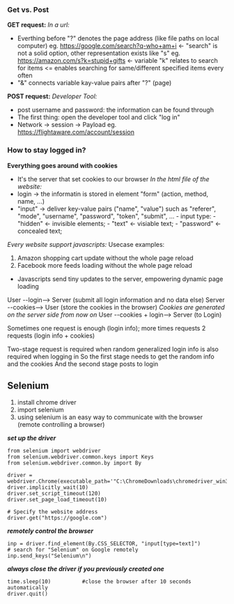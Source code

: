 ### Get vs. Post
**GET request:**
*In a url:*
- Everthing before "?" denotes the page address (like file paths on local computer)
      eg. https://google.com/search?q-who+am+i    <- "search" is not a solid option, other representation exists like "s"
      eg. https://amazon.com/s?k=stupid+gifts     <- variable "k" relates to search for items <= enables searching for same/different specified items every often
- "&" connects variable kay-value pairs after "?" (page)

**POST request:**
*Developer Tool:*
- post username and password: the information can be found through
- The first thing: open the developer tool and click "log in"
- Network -> session -> Payload
      eg. https://flightaware.com/account/session


### How to stay logged in?
**Everything goes around with cookies**
- It's the server that set cookies to our browser
*In the html file of the website:*
- login -> the informatin is stored in element "form" (action, method, name, ...)
- "input" -> deliver key-value pairs ("name", "value") such as "referer", "mode", "username", "password", "token", "submit", ...
        - input type: 
            - "hidden" <- invisible elements;
            - "text" <- visiable text;
            - "password" <- concealed text;


*Every website support javascripts:*
Usecase examples:
1. Amazon shopping cart update without the whole page reload
2. Facebook more feeds loading without the whole page reload
- Javascripts send tiny updates to the server, empowering dynamic page loading


User --login--> Server (submit all login information and no data else)
Server --cookies--> User (store the cookies in the browser)
      *Cookies are generated on the server side*
*from now on*
User --cookies + login--> Server (to Login)


Sometimes one request is enough (login info); more times requests 2 requests (login info + cookies)


Two-stage request is required when random generalized login info is also required when logging in
      So the first stage needs to get the random info and the cookies
      And the second stage posts to login
      

## Selenium
1. install chrome driver
2. import selenium
3. using selenium is an easy way to communicate with the browser (remote controlling a browser)

***set up the driver***
```
from selenium import webdriver
from selenium.webdriver.common.keys import Keys
from selenium.webdriver.common.by import By

driver = webdriver.Chrome(executable_path='"C:\ChromeDownloads\chromedriver_win32\chromedriver.exe"')
driver.implicitly_wait(10)
driver.set_script_timeout(120)
driver.set_page_load_timeout(10)

# Specify the website address
driver.get("https://google.com")
```

***remotely control the browser***
```
inp = driver.find_element(By.CSS_SELECTOR, "input[type=text]")
# search for "Selenium" on Google remotely
inp.send_keys("Selenium\n")
```

***always close the driver if you previously created one***
```
time.sleep(10)          #close the browser after 10 seconds automatically
driver.quit()
```


